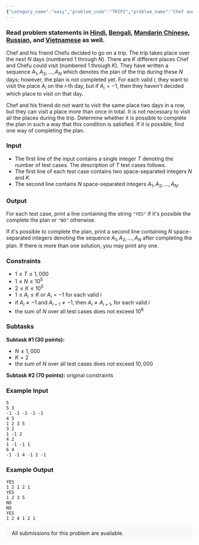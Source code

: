 ```yaml
---
{"category_name":"easy","problem_code":"TRIP2","problem_name":"Chef and Trip","problemComponents":{"constraints":"","constraintsState":false,"subtasks":"","subtasksState":false,"inputFormat":"","inputFormatState":false,"outputFormat":"","outputFormatState":false,"sampleTestCases":{}},"video_editorial_url":"","languages_supported":{"0":"CPP14","1":"C","2":"JAVA","3":"PYTH 3.6","4":"PYTH","5":"PYP3","6":"CS2","7":"ADA","8":"PYPY","9":"TEXT","10":"PAS fpc","11":"NODEJS","12":"RUBY","13":"PHP","14":"GO","15":"HASK","16":"TCL","17":"PERL","18":"SCALA","19":"LUA","20":"kotlin","21":"BASH","22":"JS","23":"LISP sbcl","24":"rust","25":"PAS gpc","26":"BF","27":"CLOJ","28":"R","29":"D","30":"CAML","31":"FORT","32":"ASM","33":"swift","34":"FS","35":"WSPC","36":"LISP clisp","37":"SQL","38":"SCM guile","39":"PERL6","40":"ERL","41":"CLPS","42":"ICK","43":"NICE","44":"PRLG","45":"ICON","46":"COB","47":"SCM chicken","48":"PIKE","49":"SCM qobi","50":"ST","51":"NEM"},"max_timelimit":1,"source_sizelimit":50000,"problem_author":"kingofnumbers","problem_tester":null,"date_added":"30-08-2019","tags":{"0":"kingofnumbers","1":"ltime75","2":"simple","3":"taran_1407"},"problem_difficulty_level":"Simple","best_tag":"","editorial_url":"https://discuss.codechef.com/problems/TRIP2","time":{"view_start_date":1567272600,"submit_start_date":1567272600,"visible_start_date":1567272600,"end_date":1735669800},"is_direct_submittable":false,"problemDiscussURL":"https://discuss.codechef.com/search?q=TRIP2","is_proctored":false,"visitedContests":{},"layout":"problem"}
---
```

### Read problem statements in [Hindi](https://www.codechef.com/download/translated/LTIME75/hindi/TRIP2.pdf), [Bengali](https://www.codechef.com/download/translated/LTIME75/bengali/TRIP2.pdf), [Mandarin Chinese](https://www.codechef.com/download/translated/LTIME75/mandarin/TRIP2.pdf), [Russian](https://www.codechef.com/download/translated/LTIME75/russian/TRIP2.pdf), and [Vietnamese](https://www.codechef.com/download/translated/LTIME75/vietnamese/TRIP2.pdf) as well.

Chef and his friend Chefu decided to go on a trip. The trip takes place over the next $N$ days (numbered 1 through $N$). There are $K$ different places Chef and Chefu could visit (numbered 1 through $K$). They have written a sequence $A_1, A_2, \ldots, A_N$ which denotes the plan of the trip during these $N$ days; however, the plan is not completed yet. For each valid $i$, they want to visit the place $A_i$ on the $i$-th day, but if $A_i = -1$, then they haven't decided which place to visit on that day.

Chef and his friend do not want to visit the same place two days in a row, but they can visit a place more than once in total. It is not necessary to visit all the places during the trip. Determine whether it is possible to complete the plan in such a way that this condition is satisfied. If it is possible, find one way of completing the plan.

### Input
- The first line of the input contains a single integer $T$ denoting the number of test cases. The description of $T$ test cases follows.
- The first line of each test case contains two space-separated integers $N$ and $K$.
- The second line contains $N$ space-separated integers $A_1, A_2, \ldots, A_N$.

### Output
For each test case, print a line containing the string `"YES"` if it's possible the complete the plan or `"NO"` otherwise.

If it's possible to complete the plan, print a second line containing $N$ space-separated integers denoting the sequence $A_1, A_2, \ldots, A_N$ after completing the plan. If there is more than one solution, you may print any one.

### Constraints 
- $1 \le T \le 1,000$
- $1 \le N \le 10^5$
- $2 \le K \le 10^5$
- $1 \le A_i \le K$ or $A_i = -1$ for each valid $i$
- if $A_i \neq -1$ and $A_{i+1} \neq -1$, then $A_i \neq A_{i+1}$, for each valid $i$
- the sum of $N$ over all test cases does not exceed $10^6$

### Subtasks
**Subtask #1 (30 points):**
- $N \le 1,000$
- $K = 2$
- the sum of $N$ over all test cases does not exceed $10,000$

**Subtask #2 (70 points):** original constraints

### Example Input
```
5
5 3
-1 -1 -1 -1 -1
4 5
1 2 3 5
3 2
1 -1 2
4 2
1 -1 -1 1
6 4
-1 -1 4 -1 2 -1
```

### Example Output
```
YES
1 2 1 2 1
YES
1 2 3 5
NO
NO
YES
1 2 4 1 2 1
```

<aside style='background: #f8f8f8;padding: 10px 15px;'><div>All submissions for this problem are available.</div></aside>